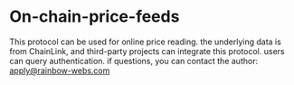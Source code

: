# On-chain-price-feeds
This protocol can be used for online price reading. 
the underlying data is from ChainLink, and third-party projects can integrate this protocol. 
users can query authentication. 
if questions, you can contact the author: apply@rainbow-webs.com
